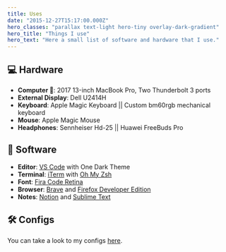 ```yaml
---
title: Uses
date: "2015-12-27T15:17:00.000Z"
hero_classes: "parallax text-light hero-tiny overlay-dark-gradient"
hero_title: "Things I use"
hero_text: "Here a small list of software and hardware that I use."
---
```


## 💻 Hardware

- **Computer **: 2017 13-inch MacBook Pro, Two Thunderbolt 3 ports
- **External Display**: Dell U2414H
- **Keyboard**: Apple Magic Keyboard || Custom bm60rgb mechanical keyboard
- **Mouse**: Apple Magic Mouse
- **Headphones**: Sennheiser Hd-25 || Huawei FreeBuds Pro

## 📀 Software

- **Editor**: [VS Code](https://code.visualstudio.com) with One Dark Theme
- **Terminal**: [iTerm](http://iterm2.com/) with [Oh My Zsh](https://github.com/ohmyzsh/ohmyzsh)
- **Font**: [Fira Code Retina](https://www.google.com/search?client=safari&rls=en&q=Fira+Code+Retina&ie=UTF-8&oe=UTF-8)
- **Browser**: [Brave](https://brave.com/) and [Firefox Developer Edition](https://www.mozilla.org/es-ES/firefox/developer/)
- **Notes**: [Notion](https://www.notion.so/) and [Sublime Text](https://www.sublimetext.com)

## 🛠 Configs

You can take a look to my configs [here](https://github.com/rubenRP/dotfiles).
